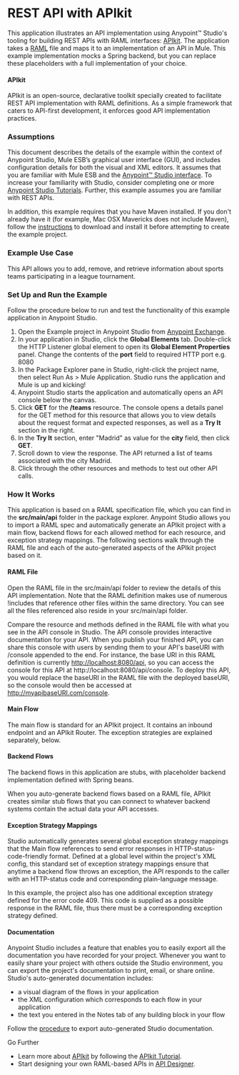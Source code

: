 # REST API with APIkit #

This application illustrates an API implementation using Anypoint™ Studio's tooling for building REST APIs with RAML interfaces: [APIkit](http://www.mulesoft.org/documentation/display/current/APIkit). The application takes a [RAML](http://raml.org/) file and maps it to an implementation of an API in Mule. This example implementation mocks a Spring backend, but you can replace these placeholders with a full implementation of your choice.

#### APIkit ####

APIkit is an open-source, declarative toolkit specially created to facilitate REST API implementation with RAML definitions. As a simple framework that caters to API-first development, it enforces good API implementation practices. 

### Assumptions ###

This document describes the details of the example within the context of Anypoint Studio, Mule ESB’s graphical user interface (GUI), and includes configuration details for both the visual and XML editors. It assumes that you are familiar with Mule ESB and the [Anypoint™ Studio interface](http://www.mulesoft.org/documentation/display/current/Anypoint+Studio+Essentials). To increase your familiarity with Studio, consider completing one or more [Anypoint Studio Tutorials](http://www.mulesoft.org/documentation/display/current/Basic+Studio+Tutorial). Further, this example assumes you are familiar with REST APIs. 
	
In addition, this example requires that you have Maven installed. If you don't already have it (for example, Mac OSX Mavericks does not include Maven), follow the [instructions](http://maven.apache.org/download.cgi) to download and install it before attempting to create the example project.

### Example Use Case ###

This API allows you to add, remove, and retrieve information about sports teams participating in a league tournament. 

### Set Up and Run the Example ###

Follow the procedure below to run and test the functionality of this example application in Anypoint Studio.

1. Open the Example project in Anypoint Studio from [Anypoint Exchange](http://www.mulesoft.org/documentation/display/current/Anypoint+Exchange).
2. In your application in Studio, click the **Global Elements** tab. Double-click the HTTP Listener global element to open its **Global Element Properties** panel. Change the contents of the **port** field to required HTTP port e.g. 8080
3. In the Package Explorer pane in Studio, right-click the project name, then select Run As > Mule Application. Studio runs the application and Mule is up and kicking!
4. Anypoint Studio starts the application and automatically opens an API console below the canvas.
5. Click **GET** for the **/teams** resource.
The console opens a details panel for the GET method for this resource that allows you to view details about the request format and expected responses, as well as a **Try It** section in the right.
6. In the **Try It** section, enter "Madrid" as value for the **city** field, then click **GET**.
7. Scroll down to view the response. The API returned a list of teams associated with the city Madrid. 
8. Click through the other resources and methods to test out other API calls.

### How It Works ###

This application is based on a RAML specification file, which you can find in the **src/main/api** folder in the package explorer. Anypoint Studio allows you to import a RAML spec and automatically generate an APIkit project with a main flow, backend flows for each allowed method for each resource, and exception strategy mappings. The following sections walk through the RAML file and each of the auto-generated aspects of the APIkit project based on it.

#### RAML File ####

Open the RAML file in the src/main/api folder to review the details of this API implementation. Note that the RAML definition makes use of numerous !includes that reference other files within the same directory. You can see all the files referenced also reside in your src/main/api folder.

Compare the resource and methods defined in the RAML file with what you see in the API console in Studio. The API console provides interactive documentation for your API. When you publish your finished API, you can share this console with users by sending them to your API's baseURI with /console appended to the end. For instance, the base URI in this RAML definition is currently [http://localhost:8080/api](http://localhost:8080/api,), so you can access the console for this API at http://localhost:8080/api/console. To deploy this API, you would replace the baseURI in the RAML file with the deployed baseURI, so the console would then be accessed at http://myapibaseURI.com/console.

#### Main Flow 
The main flow is standard for an APIkit project. It contains an inbound endpoint and an APIkit Router. The exception strategies are explained separately, below.

#### Backend Flows ####

The backend flows in this application are stubs, with placeholder backend implementation defined with Spring beans. 

When you auto-generate backend flows based on a RAML file, APIkit creates similar stub flows that you can connect to whatever backend systems contain the actual data your API accesses. 

#### Exception Strategy Mappings ####

Studio automatically generates several global exception strategy mappings that the Main flow references to send error responses in HTTP-status-code-friendly format. Defined at a global level within the project's XML config, this standard set of exception strategy mappings ensure that anytime a backend flow throws an exception, the API responds to the caller with an HTTP-status code and corresponding plain-language message. 

In this example, the project also has one additional exception strategy defined for the error code 409. This code is supplied as a possible response in the RAML file, thus there must be a corresponding exception strategy defined.

#### Documentation ####

Anypoint Studio includes a feature that enables you to easily export all the documentation you have recorded for your project. Whenever you want to easily share your project with others outside the Studio environment, you can export the project's documentation to print, email, or share online. Studio's auto-generated documentation includes:
 
- a visual diagram of the flows in your application
- the XML configuration which corresponds to each flow in your application
- the text you entered in the Notes tab of any building block in your flow
 
Follow the [procedure](http://www.mulesoft.org/documentation/display/current/Importing+and+Exporting+in+Studio#ImportingandExportinginStudio-ExportingStudioDocumentation) to export auto-generated Studio documentation.

 
Go Further

- Learn more about [APIkit](http://www.mulesoft.org/documentation/display/current/APIkit) by following the [APIkit Tutorial](http://www.mulesoft.org/documentation/display/current/APIkit+Tutorial).
- Start designing your own RAML-based APIs in [API Designer](http://api-portal.anypoint.mulesoft.com/raml/api-designer). 